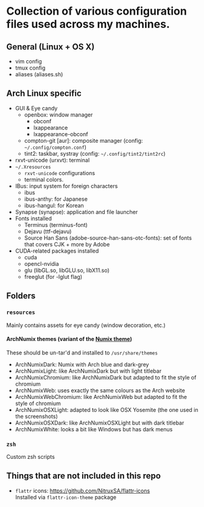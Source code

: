 # Collection of various configuration files used across my machines.

## General (Linux + OS X)
 * vim config
 * tmux config
 * aliases (aliases.sh)

## Arch Linux specific
 * GUI & Eye candy
   * openbox: window manager
     * obconf
     * lxappearance
     * lxappearance-obconf
   * compton-git [aur]: composite manager (config: `~/.config/compton.conf`)
   * tint2: taskbar, systray (config: `~/.config/tint2/tint2rc`)
 * rxvt-unicode (urxvt): terminal
 * `~/.Xresources`
   * `rxvt-unicode` configurations
   * terminal colors.
 * IBus: input system for foreign characters
   * ibus
   * ibus-anthy: for Japanese
   * ibus-hangul: for Korean
 * Synapse (synapse): application and file launcher
 * Fonts installed
   * Terminus (terminus-font)
   * Dejavu (ttf-dejavu)
   * Source Han Sans (adobe-source-han-sans-otc-fonts): set of fonts that covers CJK + more by Adobe
 * CUDA-related packages installed
   * cuda
   * opencl-nvidia
   * glu (libGL.so, libGLU.so, libX11.so)
   * freeglut (for -lglut flag)


## Folders
### `resources`
Mainly contains assets for eye candy (window decoration, etc.)
#### ArchNumix themes (variant of the [Numix theme](https://numixproject.org/))
These should be un-tar'd and installed to `/usr/share/themes`
 * ArchNumixDark: Numix with Arch blue and dark-grey
 * ArchNumixLight: like ArchNumixDark but with light titlebar
 * ArchNumixChromium: like ArchNumixDark but adapted to fit the style of chromium
 * ArchNumixWeb: uses exactly the same colours as the Arch website
 * ArchNumixWebChromium:  like ArchNumixWeb but adapted to fit the style of chromium
 * ArchNumixOSXLight: adapted to look like OSX Yosemite (the one used in the screenshots)
 * ArchNumixOSXDark: like ArchNumixOSXLight but with dark titlebar
 * ArchNumixWhite: looks a bit like Windows but has dark menus

### `zsh`
Custom zsh scripts

## Things that are not included in this repo
 * `flattr` icons: https://github.com/NitruxSA/flattr-icons  
    Installed via `flattr-icon-theme` package
